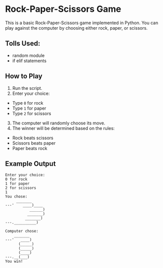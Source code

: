 # Rock-Paper-Scissors Game

This is a basic Rock-Paper-Scissors game implemented in Python. You can play against the computer by choosing either rock, paper, or scissors.

## Tolls Used:
- random module
- if elif statements

## How to Play

1. Run the script.
2. Enter your choice:
- Type `0` for rock
- Type `1` for paper
- Type `2` for scissors
3. The computer will randomly choose its move.
4. The winner will be determined based on the rules:
- Rock beats scissors
- Scissors beats paper
- Paper beats rock

## Example Output

```
Enter your choice:
0 for rock
1 for paper
2 for scissors
1
You chose:
     _______
---'    ____)____
           ______)
          _______)
         _______)
---.__________)

Computer chose:
    _______
---'   ____)
      (_____)
      (_____)
      (____)
---.__(___)
You win!
```




